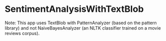 # SentimentAnalysisWithTextBlob

Note: This app uses TextBlob with PatternAnalyzer (based on the pattern library) and not NaiveBayesAnalyzer (an NLTK classifier trained on a movie reviews corpus).
